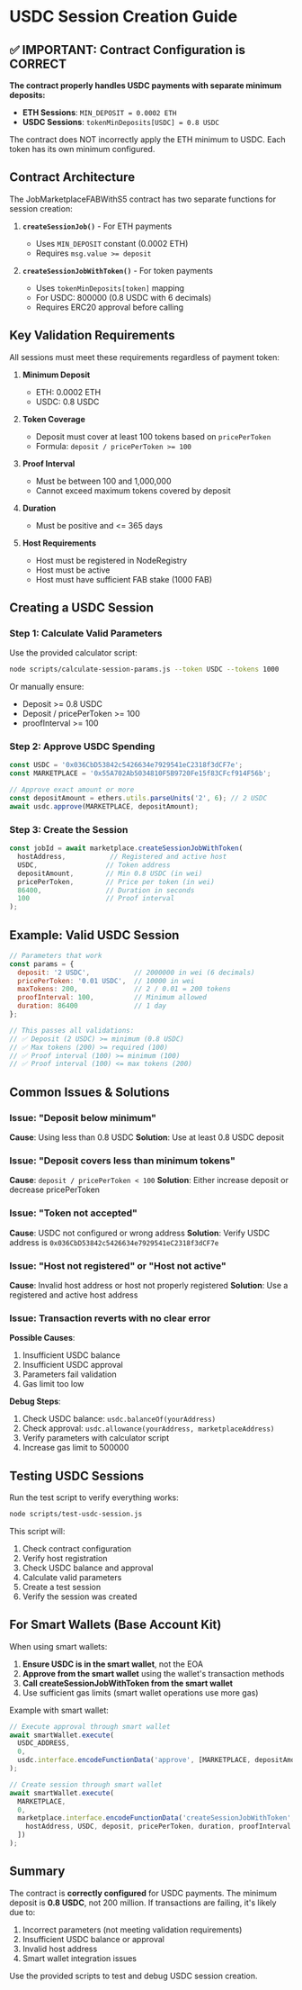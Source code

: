 # USDC Session Creation Guide

## ✅ IMPORTANT: Contract Configuration is CORRECT

**The contract properly handles USDC payments with separate minimum deposits:**
- **ETH Sessions**: `MIN_DEPOSIT = 0.0002 ETH` 
- **USDC Sessions**: `tokenMinDeposits[USDC] = 0.8 USDC`

The contract does NOT incorrectly apply the ETH minimum to USDC. Each token has its own minimum configured.

## Contract Architecture

The JobMarketplaceFABWithS5 contract has two separate functions for session creation:

1. **`createSessionJob()`** - For ETH payments
   - Uses `MIN_DEPOSIT` constant (0.0002 ETH)
   - Requires `msg.value >= deposit`

2. **`createSessionJobWithToken()`** - For token payments
   - Uses `tokenMinDeposits[token]` mapping
   - For USDC: 800000 (0.8 USDC with 6 decimals)
   - Requires ERC20 approval before calling

## Key Validation Requirements

All sessions must meet these requirements regardless of payment token:

1. **Minimum Deposit**
   - ETH: 0.0002 ETH
   - USDC: 0.8 USDC

2. **Token Coverage** 
   - Deposit must cover at least 100 tokens based on `pricePerToken`
   - Formula: `deposit / pricePerToken >= 100`

3. **Proof Interval**
   - Must be between 100 and 1,000,000
   - Cannot exceed maximum tokens covered by deposit

4. **Duration**
   - Must be positive and <= 365 days

5. **Host Requirements**
   - Host must be registered in NodeRegistry
   - Host must be active
   - Host must have sufficient FAB stake (1000 FAB)

## Creating a USDC Session

### Step 1: Calculate Valid Parameters

Use the provided calculator script:
```bash
node scripts/calculate-session-params.js --token USDC --tokens 1000
```

Or manually ensure:
- Deposit >= 0.8 USDC
- Deposit / pricePerToken >= 100
- proofInterval >= 100

### Step 2: Approve USDC Spending

```javascript
const USDC = '0x036CbD53842c5426634e7929541eC2318f3dCF7e';
const MARKETPLACE = '0x55A702Ab5034810F5B9720Fe15f83CFcf914F56b';

// Approve exact amount or more
const depositAmount = ethers.utils.parseUnits('2', 6); // 2 USDC
await usdc.approve(MARKETPLACE, depositAmount);
```

### Step 3: Create the Session

```javascript
const jobId = await marketplace.createSessionJobWithToken(
  hostAddress,           // Registered and active host
  USDC,                 // Token address
  depositAmount,        // Min 0.8 USDC (in wei)
  pricePerToken,        // Price per token (in wei)
  86400,                // Duration in seconds
  100                   // Proof interval
);
```

## Example: Valid USDC Session

```javascript
// Parameters that work
const params = {
  deposit: '2 USDC',           // 2000000 in wei (6 decimals)
  pricePerToken: '0.01 USDC',  // 10000 in wei
  maxTokens: 200,              // 2 / 0.01 = 200 tokens
  proofInterval: 100,          // Minimum allowed
  duration: 86400              // 1 day
};

// This passes all validations:
// ✅ Deposit (2 USDC) >= minimum (0.8 USDC)
// ✅ Max tokens (200) >= required (100)
// ✅ Proof interval (100) >= minimum (100)
// ✅ Proof interval (100) <= max tokens (200)
```

## Common Issues & Solutions

### Issue: "Deposit below minimum"
**Cause**: Using less than 0.8 USDC
**Solution**: Use at least 0.8 USDC deposit

### Issue: "Deposit covers less than minimum tokens"  
**Cause**: `deposit / pricePerToken < 100`
**Solution**: Either increase deposit or decrease pricePerToken

### Issue: "Token not accepted"
**Cause**: USDC not configured or wrong address
**Solution**: Verify USDC address is `0x036CbD53842c5426634e7929541eC2318f3dCF7e`

### Issue: "Host not registered" or "Host not active"
**Cause**: Invalid host address or host not properly registered
**Solution**: Use a registered and active host address

### Issue: Transaction reverts with no clear error
**Possible Causes**:
1. Insufficient USDC balance
2. Insufficient USDC approval
3. Parameters fail validation
4. Gas limit too low

**Debug Steps**:
1. Check USDC balance: `usdc.balanceOf(yourAddress)`
2. Check approval: `usdc.allowance(yourAddress, marketplaceAddress)`
3. Verify parameters with calculator script
4. Increase gas limit to 500000

## Testing USDC Sessions

Run the test script to verify everything works:

```bash
node scripts/test-usdc-session.js
```

This script will:
1. Check contract configuration
2. Verify host registration
3. Check USDC balance and approval
4. Calculate valid parameters
5. Create a test session
6. Verify the session was created

## For Smart Wallets (Base Account Kit)

When using smart wallets:

1. **Ensure USDC is in the smart wallet**, not the EOA
2. **Approve from the smart wallet** using the wallet's transaction methods
3. **Call createSessionJobWithToken from the smart wallet**
4. Use sufficient gas limits (smart wallet operations use more gas)

Example with smart wallet:
```javascript
// Execute approval through smart wallet
await smartWallet.execute(
  USDC_ADDRESS,
  0,
  usdc.interface.encodeFunctionData('approve', [MARKETPLACE, depositAmount])
);

// Create session through smart wallet
await smartWallet.execute(
  MARKETPLACE,
  0,
  marketplace.interface.encodeFunctionData('createSessionJobWithToken', [
    hostAddress, USDC, deposit, pricePerToken, duration, proofInterval
  ])
);
```

## Summary

The contract is **correctly configured** for USDC payments. The minimum deposit is **0.8 USDC**, not 200 million. If transactions are failing, it's likely due to:

1. Incorrect parameters (not meeting validation requirements)
2. Insufficient USDC balance or approval
3. Invalid host address
4. Smart wallet integration issues

Use the provided scripts to test and debug USDC session creation.